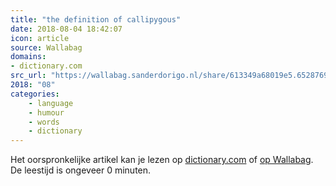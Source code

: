 ```yaml
---
title: "the definition of callipygous"
date: 2018-08-04 18:42:07
icon: article
source: Wallabag
domains:
- dictionary.com
src_url: "https://wallabag.sanderdorigo.nl/share/613349a68019e5.65287692"
2018: "08"
categories:
    - language
    - humour
    - words
    - dictionary
---
```

Het oorspronkelijke artikel kan je lezen op [dictionary.com](https://www.dictionary.com/browse/callipygous) of [op Wallabag](https://wallabag.sanderdorigo.nl/share/613349a68019e5.65287692). De leestijd is ongeveer 0 minuten.